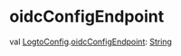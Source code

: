 # oidcConfigEndpoint


val [LogtoConfig](../io.logto.sdk.android.type/-logto-config/index.md).[oidcConfigEndpoint](oidc-config-endpoint.md): [String](https://kotlinlang.org/api/latest/jvm/stdlib/kotlin/-string/index.html)
